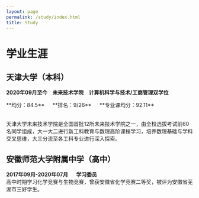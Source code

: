 ```yaml
---
layout: page
permalink: /study/index.html
title: Study
---
```


# 学业生涯

## 天津大学（本科）

**2020年09月至今**&emsp;**未来技术学院**&emsp;**计算机科学与技术/工商管理双学位**

<p align="left">
**均分：84.5** &emsp; **排名：9/26** &emsp; **专业课均分：92.11**
</p>
 
<br>天津大学未来技术学院是全国首批12所未来技术学院之一，由全校选拔考试前60名同学组成，大一大二进行新工科教育与数理高阶课程学习，培养数理基础与学科交叉思维，大三分流至各工科专业进行深入探索。


## 安徽师范大学附属中学（高中）

**2017年09月-2020年07月** &emsp; **学习委员**
<br>高中时期学习化学竞赛与生物竞赛，曾获安徽省化学竞赛二等奖，被评为安徽省芜湖市三好学生。

